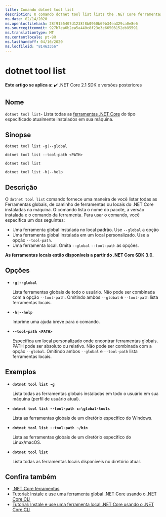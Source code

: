 ```yaml
---
title: Comando dotnet tool list
description: O comando dotnet tool list lists the .NET Core ferramentas que estão instaladas na sua máquina.
ms.date: 02/14/2020
ms.openlocfilehash: 28f9155407d1238f8b0960b69b34ea329ca0e8e6
ms.sourcegitcommit: 927b7ea6b2ea5a440c8f23e3e66503152eb85591
ms.translationtype: MT
ms.contentlocale: pt-BR
ms.lasthandoff: 04/16/2020
ms.locfileid: "81463356"
---
```

# <a name="dotnet-tool-list"></a>dotnet tool list

**Este artigo se aplica a:** ✔️ .NET Core 2.1 SDK e versões posteriores

## <a name="name"></a>Nome

`dotnet tool list`- Lista todas as [ferramentas .NET Core](global-tools.md) do tipo especificado atualmente instalados em sua máquina.

## <a name="synopsis"></a>Sinopse

```dotnetcli
dotnet tool list -g|--global

dotnet tool list --tool-path <PATH>

dotnet tool list

dotnet tool list -h|--help
```

## <a name="description"></a>Descrição

O `dotnet tool list` comando fornece uma maneira de você listar todas as Ferramentas globais, de caminho de ferramentas ou locais do .NET Core instaladas na máquina. O comando lista o nome do pacote, a versão instalada e o comando da ferramenta.  Para usar o comando, você especifica um dos seguintes:

* Uma ferramenta global instalada no local padrão. Use `--global` a opção
* Uma ferramenta global instalada em um local personalizado. Use a opção `--tool-path`.
* Uma ferramenta local. Omita `--global` `--tool-path` as opções.

**As ferramentas locais estão disponíveis a partir do .NET Core SDK 3.0.**

## <a name="options"></a>Opções

- **`-g|--global`**

  Lista ferramentas globais de todo o usuário. Não pode ser combinada com a opção `--tool-path`. Omitindo ambos `--global` e `--tool-path` lista ferramentas locais.

- **`-h|--help`**

  Imprime uma ajuda breve para o comando.

- **`--tool-path <PATH>`**

  Especifica um local personalizado onde encontrar ferramentas globais. PATH pode ser absoluto ou relativo. Não pode ser combinada com a opção `--global`. Omitindo ambos `--global` e `--tool-path` lista ferramentas locais.

## <a name="examples"></a>Exemplos

- **`dotnet tool list -g`**

  Lista todas as ferramentas globais instaladas em todo o usuário em sua máquina (perfil de usuário atual).

- **`dotnet tool list --tool-path c:\global-tools`**

  Lista as ferramentas globais de um diretório específico do Windows.

- **`dotnet tool list --tool-path ~/bin`**

  Lista as ferramentas globais de um diretório específico do Linux/macOS.

- **`dotnet tool list`**

  Lista todas as ferramentas locais disponíveis no diretório atual.

## <a name="see-also"></a>Confira também

- [.NET Core ferramentas](global-tools.md)
- [Tutorial: Instale e use uma ferramenta global .NET Core usando o .NET Core CLI](global-tools-how-to-use.md)
- [Tutorial: Instale e use uma ferramenta local .NET Core usando o .NET Core CLI](local-tools-how-to-use.md)
